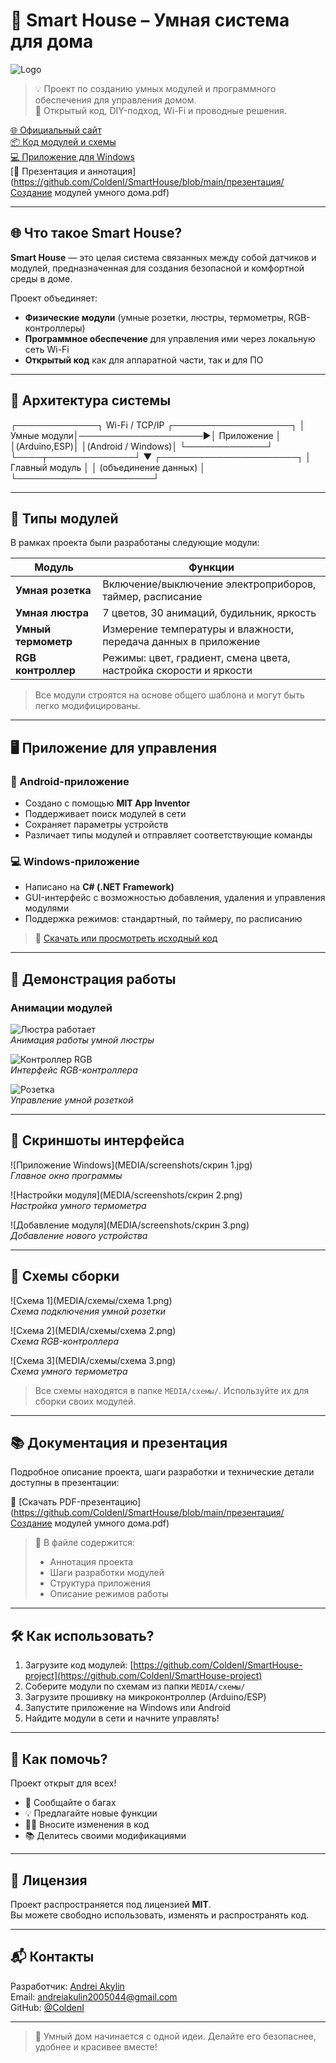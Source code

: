 # 🏡 Smart House – Умная система для дома

![Logo](MEDIA/logo1.png)

> 💡 Проект по созданию умных модулей и программного обеспечения для управления домом.  
> 🔧 Открытый код, DIY-подход, Wi-Fi и проводные решения.

[🌐 Официальный сайт](https://akylinandrej.wixsite.com/smart-house)  
[📦 Код модулей и схемы](https://github.com/ColdenI/SmartHouse-project)  
[💻 Приложение для Windows](https://github.com/ColdenI/SmartHouse)  
[📄 Презентация и аннотация](https://github.com/ColdenI/SmartHouse/blob/main/презентация/Создание модулей умного дома.pdf)

---

## 🌐 Что такое Smart House?

**Smart House** — это целая система связанных между собой датчиков и модулей, предназначенная для создания безопасной и комфортной среды в доме.

Проект объединяет:
- **Физические модули** (умные розетки, люстры, термометры, RGB-контроллеры)
- **Программное обеспечение** для управления ими через локальную сеть Wi-Fi
- **Открытый код** как для аппаратной части, так и для ПО

---

## 🧩 Архитектура системы
┌─────────────┐ Wi-Fi / TCP/IP      ┌───────────────────┐
│ Умные модули│────────────────────►│ Приложение        │
│(Arduino,ESP)│                     │(Android / Windows)│
└─────────────┘                     └────┬──────────────┘
                                         ▼
                                ┌──────────────────────┐
                                │ Главный модуль       │
                                │ (объединение данных) │
                                └──────────────────────┘

---

## 🧰 Типы модулей

В рамках проекта были разработаны следующие модули:

| Модуль | Функции |
|-------|--------|
| **Умная розетка** | Включение/выключение электроприборов, таймер, расписание |
| **Умная люстра** | 7 цветов, 30 анимаций, будильник, яркость |
| **Умный термометр** | Измерение температуры и влажности, передача данных в приложение |
| **RGB контроллер** | Режимы: цвет, градиент, смена цвета, настройка скорости и яркости |

> Все модули строятся на основе общего шаблона и могут быть легко модифицированы.

---

## 🖥️ Приложение для управления

### 📱 Android-приложение
- Создано с помощью **MIT App Inventor**
- Поддерживает поиск модулей в сети
- Сохраняет параметры устройств
- Различает типы модулей и отправляет соответствующие команды

### 💻 Windows-приложение
- Написано на **C# (.NET Framework)**
- GUI-интерфейс с возможностью добавления, удаления и управления модулями
- Поддержка режимов: стандартный, по таймеру, по расписанию

> 🔗 [Скачать или просмотреть исходный код](https://github.com/ColdenI/SmartHouse)

---

## 🎥 Демонстрация работы

### Анимации модулей
![Люстра работает](MEDIA/lampWork.gif)  
*Анимация работы умной люстры*

![Контроллер RGB](MEDIA/code.gif)  
*Интерфейс RGB-контроллера*

![Розетка](MEDIA/tempSwitch.gif)  
*Управление умной розеткой*

---

## 📸 Скриншоты интерфейса

![Приложение Windows](MEDIA/screenshots/скрин 1.jpg)  
*Главное окно программы*

![Настройки модуля](MEDIA/screenshots/скрин 2.png)  
*Настройка умного термометра*

![Добавление модуля](MEDIA/screenshots/скрин 3.png)  
*Добавление нового устройства*

---

## 🔧 Схемы сборки

![Схема 1](MEDIA/схемы/схема 1.png)  
*Схема подключения умной розетки*

![Схема 2](MEDIA/схемы/схема 2.png)  
*Схема RGB-контроллера*

![Схема 3](MEDIA/схемы/схема 3.png)  
*Схема умного термометра*

> Все схемы находятся в папке `MEDIA/схемы/`. Используйте их для сборки своих модулей.

---

## 📚 Документация и презентация

Подробное описание проекта, шаги разработки и технические детали доступны в презентации:

📎 [Скачать PDF-презентацию](https://github.com/ColdenI/SmartHouse/blob/main/презентация/Создание модулей умного дома.pdf)

> 📌 В файле содержится:
> - Аннотация проекта
> - Шаги разработки модулей
> - Структура приложения
> - Описание режимов работы

---

## 🛠️ Как использовать?

1. Загрузите код модулей: [https://github.com/ColdenI/SmartHouse-project](https://github.com/ColdenI/SmartHouse-project)
2. Соберите модули по схемам из папки `MEDIA/схемы/`
3. Загрузите прошивку на микроконтроллер (Arduino/ESP)
4. Запустите приложение на Windows или Android
5. Найдите модули в сети и начните управлять!

---

## 🤝 Как помочь?

Проект открыт для всех!
- 🐞 Сообщайте о багах
- 💡 Предлагайте новые функции
- 🧑‍💻 Вносите изменения в код
- 📚 Делитесь своими модификациями

---

## 📜 Лицензия

Проект распространяется под лицензией **MIT**.  
Вы можете свободно использовать, изменять и распространять код.

---

## 📬 Контакты

Разработчик: [Andrei Akylin](https://akylinandrej.wixsite.com/smart-house)  
Email: andreiakulin2005044@gmail.com  
GitHub: [@ColdenI](https://github.com/ColdenI)

---

> 🌟 Умный дом начинается с одной идеи. Делайте его безопаснее, удобнее и красивее вместе!
